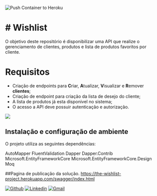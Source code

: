 
![Push Container to Heroku](https://github.com/eduardoao/the-wishlist-project/workflows/Push%20Container%20to%20Heroku/badge.svg)

# # Wishlist

O objetivo deste repositório é disponibilizar uma API que realize o gerenciamento de clientes, produtos e lista de produtos favoritos por cliente. 


# Requisitos

 - Criação de endpoints para **C**riar, **A**tualizar, **V**isualizar e **R**emover **clientes**;
 - Criação de endpoint para criação da lista de desejo do cliente;
 - A lista de produtos já esta disponivel no sistema;
 - O acesso a API deve possuir autenticação e autorização.


<img  src="https://github-readme-stats.vercel.app/api?username=eduardoao&show_icons=true&theme=tokyonight&icon_color=6392DF&hide=prs">


## Instalação e configuração de ambiente
O projeto utiliza as seguintes dependências: 

AutoMapper
FluentValidation
Dapper
Dapper.Contrib
Microsoft.EntityFrameworkCore
Microsoft.EntityFrameworkCore.Design
Moq

##Pagina de publicação da solução. 
https://the-wishlist-project.herokuapp.com/swagger/index.html


[![Github](https://img.shields.io/badge/-Github-000?style=flat&logo=Github&logoColor=white)](https://github.com/eduardoao)
[![Linkedin](https://img.shields.io/badge/-LinkedIn-blue?style=flat&logo=Linkedin&logoColor=white)](https://www.linkedin.com/in/eduardo-alcantara-de-oliveira-mcp-mcts-mcdba-58454712/)
[![Gmail](https://img.shields.io/badge/-Gmail-c14438?style=flat&logo=Gmail&logoColor=white)](mailto:eoalcantara@gmail.com)

